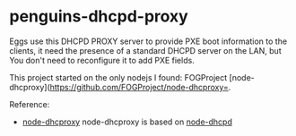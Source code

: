 # penguins-dhcpd-proxy

Eggs use this DHCPD PROXY server to provide PXE boot information to the clients, it need the presence of a standard DHCPD server on the LAN, but You don't need to reconfigure it to add PXE fields.

This project started on the only nodejs I found: FOGProject [node-dhcproxy](https://github.com/FOGProject/node-dhcproxy=.

Reference:
* [node-dhcproxy](https://github.com/FOGProject/node-dhcproxy) node-dhcproxy is based on [node-dhcpd](https://github.com/glaszig/node-dhcpd)

 